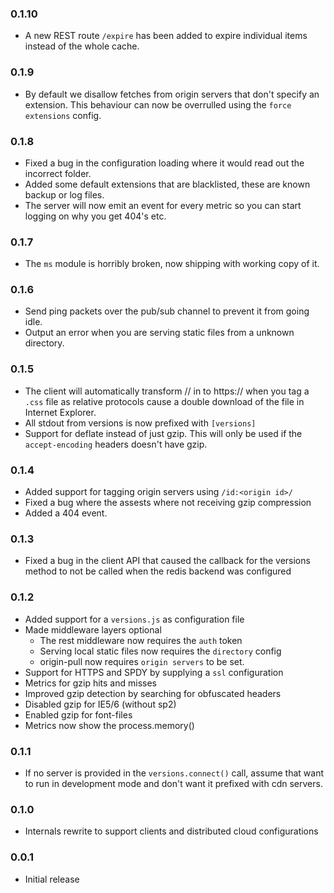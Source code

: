 ### 0.1.10
- A new REST route `/expire` has been added to expire individual items instead
  of the whole cache.

### 0.1.9
- By default we disallow fetches from origin servers that don't specify an
  extension. This behaviour can now be overrulled using the `force extensions`
  config.

### 0.1.8
- Fixed a bug in the configuration loading where it would read out the incorrect
  folder.
- Added some default extensions that are blacklisted, these are known backup or
  log files.
- The server will now emit an event for every metric so you can start logging on
  why you get 404's etc.

### 0.1.7
- The `ms` module is horribly broken, now shipping with working copy of it.

### 0.1.6
- Send ping packets over the pub/sub channel to prevent it from going idle.
- Output an error when you are serving static files from a unknown directory.

### 0.1.5
- The client will automatically transform //<domain> in to https://<domain> when
  you tag a `.css` file as relative protocols cause a double download of the
  file in Internet Explorer.
- All stdout from versions is now prefixed with `[versions]`
- Support for deflate instead of just gzip. This will only be used if the
  `accept-encoding` headers doesn't have gzip.

### 0.1.4
- Added support for tagging origin servers using `/id:<origin id>/`
- Fixed a bug where the assests where not receiving gzip compression
- Added a 404 event.

### 0.1.3
- Fixed a bug in the client API that caused the callback for the versions method
  to not be called when the redis backend was configured

### 0.1.2
- Added support for a `versions.js` as configuration file
- Made middleware layers optional
  - The rest middleware now requires the `auth` token
  - Serving local static files now requires the `directory` config
  - origin-pull now requires `origin servers` to be set.
- Support for HTTPS and SPDY by supplying a `ssl` configuration
- Metrics for gzip hits and misses
- Improved gzip detection by searching for obfuscated headers
- Disabled gzip for IE5/6 (without sp2)
- Enabled gzip for font-files
- Metrics now show the process.memory()

### 0.1.1
- If no server is provided in the `versions.connect()` call, assume that want to
  run in development mode and don't want it prefixed with cdn servers.

### 0.1.0
- Internals rewrite to support clients and distributed cloud configurations

### 0.0.1
- Initial release
